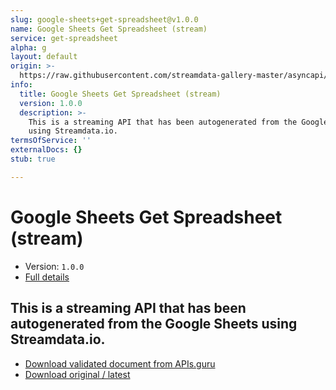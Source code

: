 ```yaml
---
slug: google-sheets+get-spreadsheet@v1.0.0
name: Google Sheets Get Spreadsheet (stream)
service: get-spreadsheet
alpha: g
layout: default
origin: >-
  https://raw.githubusercontent.com/streamdata-gallery-master/asyncapi/master/_listings/google-sheets/google-sheets-get-spreadsheet-stream-async.md
info:
  title: Google Sheets Get Spreadsheet (stream)
  version: 1.0.0
  description: >-
    This is a streaming API that has been autogenerated from the Google Sheets
    using Streamdata.io.
termsOfService: ''
externalDocs: {}
stub: true

---
```

# Google Sheets Get Spreadsheet (stream)

* Version: `1.0.0`
* [Full details](../html/google-sheets+get-spreadsheet@v1.0.0.html)



## This is a streaming API that has been autogenerated from the Google Sheets using Streamdata.io.



* [Download validated document from APIs.guru](https://raw.githubusercontent.com/APIs-guru/asyncapi-directory/master/docs/APIs/google-sheets%2Bget-spreadsheet%40v1.0.0.yaml)
* [Download original / latest](https://raw.githubusercontent.com/streamdata-gallery-master/asyncapi/master/_listings/google-sheets/google-sheets-get-spreadsheet-stream-async.md)

<script type="application/ld+json">
{
  "@context": "http://schema.org/",
  "@type": "WebAPI",
  "description": "This is a streaming API that has been autogenerated from the Google Sheets using Streamdata.io.",
  "documentation": "",

  "name": "Google Sheets Get Spreadsheet (stream)"
}
</script>
